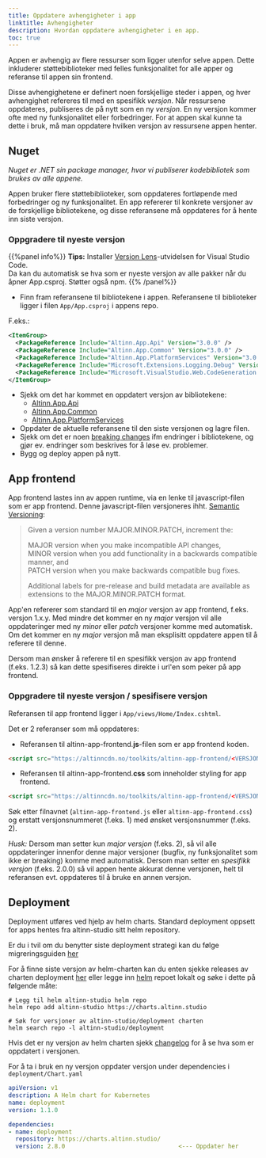 ```yaml
---
title: Oppdatere avhengigheter i app
linktitle: Avhengigheter
description: Hvordan oppdatere avhengigheter i en app.
toc: true
---
```


Appen er avhengig av flere ressurser som ligger utenfor selve appen.
Dette inkluderer støttebiblioteker med felles funksjonalitet for alle apper og referanse til appen sin frontend.

Disse avhengighetene er definert noen forskjellige steder i appen, og hver avhengighet refereres til med en spesifikk _versjon_.
Når ressursene oppdateres, publiseres de på nytt som en ny _versjon_. En ny versjon kommer ofte med ny funksjonalitet eller forbedringer.
For at appen skal kunne ta dette i bruk, må man oppdatere hvilken versjon av ressursene appen henter. 

## Nuget
_Nuget er .NET sin package manager, hvor vi publiserer kodebibliotek som brukes av alle appene._

Appen bruker flere støttebiblioteker, som oppdateres fortløpende med forbedringer og ny funksjonalitet. En app refererer til konkrete versjoner av de forskjellige
bibliotekene, og disse referansene må oppdateres for å hente inn siste versjon. 

### Oppgradere til nyeste versjon

{{%panel info%}}
**Tips:** Installer [Version Lens](https://marketplace.visualstudio.com/items?itemName=pflannery.vscode-versionlens)-utvidelsen for Visual Studio Code.  
Da kan du automatisk se hva som er nyeste versjon av alle pakker når du åpner App.csproj. Støtter også npm.
{{% /panel%}}

- Finn fram referansene til bibliotekene i appen. Referansene til biblioteker ligger i filen `App/App.csproj` i appens repo. 

F.eks.:

```xml
<ItemGroup>
  <PackageReference Include="Altinn.App.Api" Version="3.0.0" />
  <PackageReference Include="Altinn.App.Common" Version="3.0.0" />
  <PackageReference Include="Altinn.App.PlatformServices" Version="3.0.0" />
  <PackageReference Include="Microsoft.Extensions.Logging.Debug" Version="3.1.3" />
  <PackageReference Include="Microsoft.VisualStudio.Web.CodeGeneration.Design" Version="3.1.2" />
</ItemGroup>
```

- Sjekk om det har kommet en oppdatert versjon av bibliotekene:
    - [Altinn.App.Api](https://www.nuget.org/packages/Altinn.App.Api)
    - [Altinn.App.Common](https://www.nuget.org/packages/Altinn.App.Common)
    - [Altinn.App.PlatformServices](https://www.nuget.org/packages/Altinn.App.PlatformServices)
- Oppdater de aktuelle referansene til den siste versjonen og lagre filen.
- Sjekk om det er noen [breaking changes](/nb/community/changelog/app-nuget) ifm endringer i bibliotekene,
  og gjør ev. endringer som beskrives for å løse ev. problemer.
- Bygg og deploy appen på nytt.


## App frontend

App frontend lastes inn av appen runtime, via en lenke til javascript-filen som er app frontend.
Denne javascript-filen versjoneres ihht. [Semantic Versioning](https://semver.org/):

> Given a version number MAJOR.MINOR.PATCH, increment the:
> 
> MAJOR version when you make incompatible API changes,<br/>
> MINOR version when you add functionality in a backwards compatible manner, and<br/>
> PATCH version when you make backwards compatible bug fixes.
> 
> Additional labels for pre-release and build metadata are available as extensions to the MAJOR.MINOR.PATCH format.

App'en refererer som standard til en _major_ versjon av app frontend, f.eks. versjon 1.x.y.
Med mindre det kommer en ny _major_ versjon vil alle oppdateringer med ny _minor_ eller _patch_ versjoner komme med automatisk.
Om det kommer en ny _major_ versjon må man eksplisitt oppdatere appen til å referere til denne.

Dersom man ønsker å referere til en spesifikk versjon av app frontend (f.eks. 1.2.3) så kan dette spesifiseres direkte i url'en som peker på app frontend.

### Oppgradere til nyeste versjon / spesifisere versjon
Referansen til app frontend ligger i `App/views/Home/Index.cshtml`.

Det er 2 referanser som må oppdateres:

- Referansen til altinn-app-frontend.**js**-filen som er app frontend koden.
  
```html
<script src="https://altinncdn.no/toolkits/altinn-app-frontend/<VERSJONSNUMMER>/altinn-app-frontend.js"></script>
```
- Referansen til altinn-app-frontend.**css** som inneholder styling for app frontend.

```html
<script src="https://altinncdn.no/toolkits/altinn-app-frontend/<VERSJONSNUMMER>/altinn-app-frontend.css"></script>
```

Søk etter filnavnet (`altinn-app-frontend.js` eller `altinn-app-frontend.css`) og erstatt versjonsnummeret (f.eks. 1) med ønsket versjonsnummer (f.eks. 2).

_Husk:_ Dersom man setter kun _major versjon_ (f.eks. 2), så vil alle oppdateringer innenfor denne major versjoner (bugfix, ny funksjonalitet som ikke er breaking) komme med automatisk. Dersom man setter en _spesifikk versjon_ (f.eks. 2.0.0) så vil appen hente akkurat denne versjonen, helt til referansen evt. oppdateres til å bruke en annen versjon.

## Deployment

Deployment utføres ved hjelp av helm charts. Standard deployment oppsett for apps hentes fra altinn-studio sitt helm repository.

Er du i tvil om du benytter siste deployment strategi kan du følge migreringsguiden [her](/nb/community/changelog/deployment/migration)

For å finne siste versjon av helm-charten kan du enten sjekke releases av charten deployment [her](https://github.com/Altinn/altinn-studio-charts/releases)
eller legge inn [helm](https://helm.sh/) repoet lokalt og søke i dette på følgende måte:

```shell
# Legg til helm altinn-studio helm repo
helm repo add altinn-studio https://charts.altinn.studio

# Søk for versjoner av altinn-studio/deployment charten
helm search repo -l altinn-studio/deployment
```

Hvis det er ny versjon av helm charten sjekk [changelog](/nb/community/changelog/deployment/) for å se hva som er oppdatert i versjonen.

For å ta i bruk en ny versjon oppdater versjon under dependencies i `deployment/Chart.yaml`

```yaml {hl_lines=[9]}
apiVersion: v1
description: A Helm chart for Kubernetes
name: deployment
version: 1.1.0

dependencies:
- name: deployment
  repository: https://charts.altinn.studio/
  version: 2.8.0                                <--- Oppdater her
```

